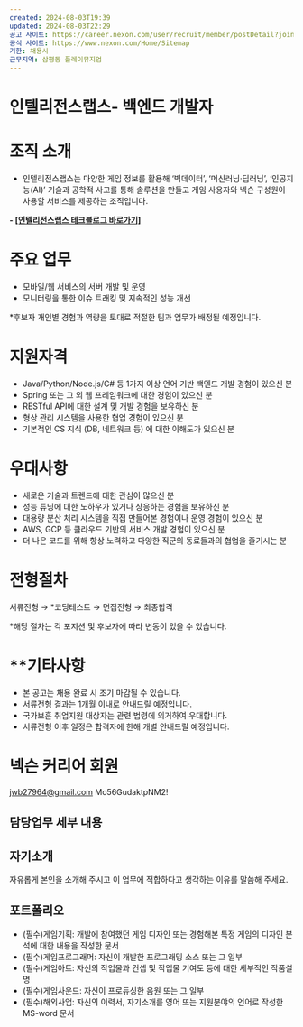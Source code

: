 ```yaml
---
created: 2024-08-03T19:39
updated: 2024-08-03T22:29
공고 사이트: https://career.nexon.com/user/recruit/member/postDetail?joinCorp=NX&reNo=20220145&currentPage=0
공식 사이트: https://www.nexon.com/Home/Sitemap
기한: 채용시
근무지역: 삼평동 플레이뮤지엄
---
```


# 인텔리전스랩스- 백엔드 개발자

# **조직 소개**
- 인텔리전스랩스는 다양한 게임 정보를 활용해 ‘빅데이터’, ‘머신러닝·딥러닝’, ‘인공지능(AI)’ 기술과 공학적 사고를 통해 솔루션을 만들고 게임 사용자와 넥슨 구성원이 사용할 서비스를 제공하는 조직입니다.

**- [[인텔리전스랩스 테크블로그 바로가기]](https://www.intelligencelabs.tech/)**


# **주요 업무**
- 모바일/웹 서비스의 서버 개발 및 운영
- 모니터링을 통한 이슈 트래킹 및 지속적인 성능 개선

*후보자 개인별 경험과 역량을 토대로 적절한 팀과 업무가 배정될 예정입니다.

# **지원자격**
- Java/Python/Node.js/C# 등 1가지 이상 언어 기반 백엔드 개발 경험이 있으신 분
- Spring 또는 그 외 웹 프레임워크에 대한 경험이 있으신 분 
- RESTful API에 대한 설계 및 개발 경험을 보유하신 분
- 형상 관리 시스템을 사용한 협업 경험이 있으신 분
- 기본적인 CS 지식 (DB, 네트워크 등) 에 대한 이해도가 있으신 분

# 우대사항
- 새로운 기술과 트렌드에 대한 관심이 많으신 분
- 성능 튜닝에 대한 노하우가 있거나 상응하는 경험을 보유하신 분
- 대용량 분산 처리 시스템을 직접 만들어본 경험이나 운영 경험이 있으신 분
- AWS, GCP 등 클라우드 기반의 서비스 개발 경험이 있으신 분
- 더 나은 코드를 위해 항상 노력하고 다양한 직군의 동료들과의 협업을 즐기시는 분
# **전형절차**

서류전형 → *코딩테스트 → 면접전형 → 최종합격

*해당 절차는 각 포지션 및 후보자에 따라 변동이 있을 수 있습니다.

# **기타사항
- 본 공고는 채용 완료 시 조기 마감될 수 있습니다.
- 서류전형 결과는 1개월 이내로 안내드릴 예정입니다.
- 국가보훈 취업지원 대상자는 관련 법령에 의거하여 우대합니다.
- 서류전형 이후 일정은 합격자에 한해 개별 안내드릴 예정입니다.

# 넥슨 커리어 회원
jwb27964@gmail.com
Mo56GudaktpNM2!


## 담당업무 세부 내용
## 자기소개

자유롭게 본인을 소개해 주시고 이 업무에 적합하다고 생각하는 이유를 말씀해 주세요.


## 포트폴리오
- (필수)게임기획: 개발에 참여했던 게임 디자인 또는 경험해본 특정 게임의 디자인 분석에 대한 내용을 작성한 문서
- (필수)게임프로그래머: 자신이 개발한 프로그래밍 소스 또는 그 일부
- (필수)게임아트: 자신의 작업물과 컨셉 및 작업물 기여도 등에 대한 세부적인 작품설명
- (필수)게임사운드: 자신이 프로듀싱한 음원 또는 그 일부
- (필수)해외사업: 자신의 이력서, 자기소개를 영어 또는 지원분야의 언어로 작성한 MS-word 문서